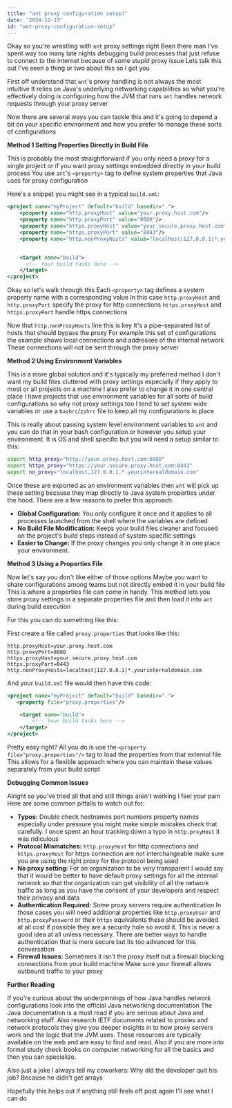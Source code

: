 ```yaml
---
title: "ant proxy configuration setup?"
date: "2024-12-13"
id: "ant-proxy-configuration-setup"
---
```


Okay so you're wrestling with `ant` proxy settings right Been there man I've spent way too many late nights debugging build processes that just refuse to connect to the internet because of some stupid proxy issue Lets talk this out I've seen a thing or two about this so I got you

First off understand that `ant`'s proxy handling is not always the most intuitive It relies on Java's underlying networking capabilities so what you're effectively doing is configuring how the JVM that runs `ant` handles network requests through your proxy server

Now there are several ways you can tackle this and it's going to depend a bit on your specific environment and how you prefer to manage these sorts of configurations

**Method 1 Setting Properties Directly in Build File**

This is probably the most straightforward if you only need a proxy for a single project or if you want proxy settings embedded directly in your build process You use `ant`'s `<property>` tag to define system properties that Java uses for proxy configuration

Here's a snippet you might see in a typical `build.xml`:

```xml
<project name="myProject" default="build" basedir=".">
    <property name="http.proxyHost" value="your.proxy.host.com"/>
    <property name="http.proxyPort" value="8080"/>
    <property name="https.proxyHost" value="your.secure.proxy.host.com"/>
    <property name="https.proxyPort" value="8443"/>
    <property name="http.nonProxyHosts" value="localhost|127.0.0.1|*.yourinternaldomain.com"/>


    <target name="build">
      <!-- Your build tasks here -->
    </target>
</project>

```
Okay so let's walk through this Each `<property>` tag defines a system property name with a corresponding value In this case `http.proxyHost` and `http.proxyPort` specify the proxy for http connections `https.proxyHost` and `https.proxyPort` handle https connections

Now that `http.nonProxyHosts` line this is key It's a pipe-separated list of hosts that should bypass the proxy For example this set of configurations the example shows local connections and addresses of the internal network These connections will not be sent through the proxy server

**Method 2 Using Environment Variables**

This is a more global solution and it's typically my preferred method I don't want my build files cluttered with proxy settings especially if they apply to most or all projects on a machine I also prefer to change it in one central place I have projects that use environment variables for all sorts of build configurations so why not proxy settings too I tend to set system wide variables or use a `bashrc`/`zshrc` file to keep all my configurations in place

This is really about passing system level environment variables to `ant` and you can do that in your bash configuration or however you setup your environment. It is OS and shell specific but you will need a setup similar to this:

```bash
export http_proxy="http://your.proxy.host.com:8080"
export https_proxy="https://your.secure.proxy.host.com:8443"
export no_proxy="localhost,127.0.0.1,*.yourinternaldomain.com"
```

Once these are exported as an environment variables then `ant` will pick up these setting because they map directly to Java system properties under the hood. There are a few reasons to prefer this approach:

*   **Global Configuration:** You only configure it once and it applies to all processes launched from the shell where the variables are defined
*   **No Build File Modification:** Keeps your build files cleaner and focused on the project's build steps instead of system specific settings
*   **Easier to Change:** If the proxy changes you only change it in one place your environment.

**Method 3 Using a Properties File**

Now let's say you don't like either of those options Maybe you want to share configurations among teams but not directly embed it in your build file This is where a properties file can come in handy. This method lets you store proxy settings in a separate properties file and then load it into `ant` during build execution

For this you can do something like this:

First create a file called `proxy.properties` that looks like this:
```properties
http.proxyHost=your.proxy.host.com
http.proxyPort=8080
https.proxyHost=your.secure.proxy.host.com
https.proxyPort=8443
http.nonProxyHosts=localhost|127.0.0.1|*.yourinternaldomain.com
```

And your `build.xml` file would then have this code:

```xml
<project name="myProject" default="build" basedir=".">
   <property file="proxy.properties"/>

    <target name="build">
        <!-- Your build tasks here -->
    </target>
</project>
```
Pretty easy right? All you do is use the `<property file="proxy.properties"/>` tag to load the properties from that external file This allows for a flexible approach where you can maintain these values separately from your build script

**Debugging Common Issues**

Alright so you've tried all that and still things aren't working I feel your pain Here are some common pitfalls to watch out for:

*   **Typos:** Double check hostnames port numbers property names especially under pressure you might make simple mistakes check that carefully. I once spent an hour tracking down a typo in `http.prxyHost` it was ridiculous
*   **Protocol Mismatches:** `http.proxyHost` for http connections and `https.proxyHost` for https connection are not interchangeable make sure you are using the right proxy for the protocol being used
*   **No proxy setting:** For an organization to be very transparent I would say that it would be better to have default proxy settings for all the internal network so that the organization can get visibility of all the network traffic as long as you have the consent of your developers and respect their privacy and data
*   **Authentication Required:** Some proxy servers require authentication In those cases you will need additional properties like `http.proxyUser` and `http.proxyPassword` or their `https` equivalents these should be avoided at all cost if possible they are a security hole so avoid it. This is never a good idea at all unless necessary. There are better ways to handle authentication that is more secure but its too advanced for this conversation
*   **Firewall Issues:** Sometimes it isn't the proxy itself but a firewall blocking connections from your build machine Make sure your firewall allows outbound traffic to your proxy

**Further Reading**

If you're curious about the underpinnings of how Java handles network configurations look into the official Java networking documentation The Java documentation is a must read if you are serious about Java and networking stuff. Also research IETF documents related to proxies and network protocols they give you deeper insights in to how proxy servers work and the logic that the JVM uses. These resources are typically available on the web and are easy to find and read. Also if you are more into formal study check books on computer networking for all the basics and then you can specialize.

Also just a joke I always tell my coworkers: Why did the developer quit his job? Because he didn't get arrays

Hopefully this helps out if anything still feels off post again I'll see what I can do
